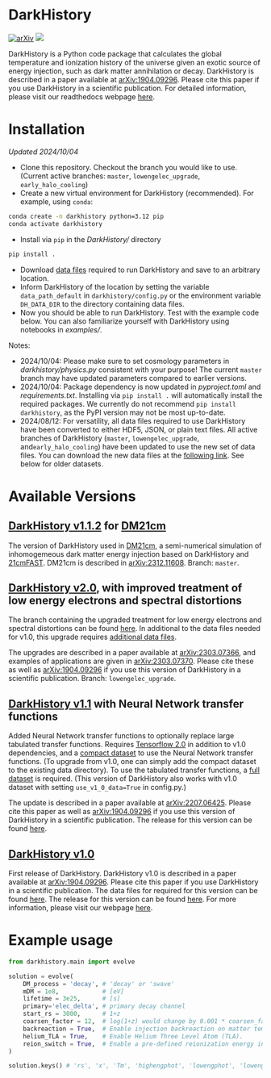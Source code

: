 # DarkHistory

<!-- [<img src="https://travis-ci.org/hongwanliu/DarkHistory.svg?branch=master">](https://travis-ci.org/hongwanliu/DarkHistory) -->
[![arXiv](https://img.shields.io/badge/arXiv-1904.09296%20-green.svg)](https://arxiv.org/abs/1904.09296)
[<img src="https://readthedocs.org/projects/darkhistory/badge/?version=master">](https://readthedocs.org/projects/darkhistory/)

DarkHistory is a Python code package that calculates the global temperature and ionization history of the universe given an exotic source of energy injection, such as dark matter annihilation or decay. DarkHistory is described in a paper available at [arXiv:1904.09296](https://arxiv.org/abs/1904.09296). Please cite this paper if you use DarkHistory in a scientific publication. For detailed information, please visit our readthedocs webpage [here](https://darkhistory.readthedocs.io).

# Installation
*Updated 2024/10/04*

- Clone this repository. Checkout the branch you would like to use. (Current active branches: `master`, `lowengelec_upgrade`, `early_halo_cooling`)
- Create a new virtual environment for DarkHistory (recommended). For example, using `conda`:
```bash
conda create -n darkhistory python=3.12 pip
conda activate darkhistory
```
- Install via `pip` in the *DarkHistory/* directory
```bash
pip install .
```
- Download [data files](https://doi.org/10.5281/zenodo.13259509) required to run DarkHistory and save to an arbitrary location.
- Inform DarkHistory of the location by setting the variable `data_path_default` in `darkhistory/config.py` or the environment variable `DH_DATA_DIR` to the directory containing data files.
- Now you should be able to run DarkHistory. Test with the example code below. You can also familiarize yourself with DarkHistory using notebooks in *examples/*.

Notes:
- 2024/10/04: Please make sure to set cosmology parameters in *darkhistory/physics.py* consistent with your purpose! The current `master` branch may have updated parameters compared to earlier versions.
- 2024/10/04: Package dependency is now updated in *pyproject.toml* and *requirements.txt*. Installing via `pip install .` will automatically install the required packages. We currently do not recommend `pip install darkhistory`, as the PyPI version may not be most up-to-date.
- 2024/08/12: For versatility, all data files required to use DarkHistory have been converted to either HDF5, JSON, or plain text files. All active branches of DarkHistory (`master`, `lowengelec_upgrade`, and`early_halo_cooling`) have been updated to use the new set of data files. You can download the new data files at the [following link](https://doi.org/10.5281/zenodo.13259509). See below for older datasets.

# Available Versions

## [DarkHistory v1.1.2](https://github.com/hongwanliu/DarkHistory) for [DM21cm](https://github.com/yitiansun/DM21cm)

The version of DarkHistory used in [DM21cm](https://github.com/yitiansun/DM21cm), a semi-numerical simulation of inhomogemeous dark matter energy injection based on DarkHistory and [21cmFAST](https://github.com/joshwfoster/21cmFAST). DM21cm is described in [arXiv:2312.11608](https://arxiv.org/abs/2312.11608). Branch: `master`.

## [DarkHistory v2.0](https://github.com/hongwanliu/DarkHistory/releases/tag/v2.0.0), with improved treatment of low energy electrons and spectral distortions

The branch containing the upgraded treatment for low energy electrons and spectral distortions can be found [here](https://github.com/hongwanliu/DarkHistory/tree/lowengelec_upgrade). In additional to the data files needed for v1.0, this upgrade requires [additional data files](https://doi.org/10.5281/zenodo.7651517).

The upgrades are described in a paper available at [arXiv:2303.07366](https://arxiv.org/abs/2303.07366), and examples of applications are given in [arXiv:2303.07370](https://arxiv.org/abs/2303.07370). Please cite these as well as [arXiv:1904.09296](https://arxiv.org/abs/1904.09296) if you use this version of DarkHistory in a scientific publication. Branch: `lowengelec_upgrade`.

## [DarkHistory v1.1](https://github.com/hongwanliu/DarkHistory/releases/tag/v1.1.0) with Neural Network transfer functions

Added Neural Network transfer functions to optionally replace large tabulated transfer functions. Requires [Tensorflow 2.0](https://www.tensorflow.org/install) in addition to v1.0 dependencies, and a [compact dataset](https://doi.org/10.5281/zenodo.6819281) to use the Neural Network transfer functions. (To upgrade from v1.0, one can simply add the compact dataset to the existing data directory). To use the tabulated transfer functions, a [full dataset](https://doi.org/10.5281/zenodo.6819310) is required. (This version of DarkHistory also works with v1.0 dataset with setting `use_v1_0_data=True` in config.py.)

The update is described in a paper available at [arXiv:2207.06425](https://arxiv.org/abs/2207.06425). Please cite this paper as well as [arXiv:1904.09296](https://arxiv.org/abs/1904.09296) if you use this version of DarkHistory in a scientific publication. The release for this version can be found [here](https://github.com/hongwanliu/DarkHistory/releases/tag/v1.1.0).

## [DarkHistory v1.0](https://github.com/hongwanliu/DarkHistory/releases/tag/v1.0.0)

First release of DarkHistory. DarkHistory v1.0 is described in a paper available at [arXiv:1904.09296](https://arxiv.org/abs/1904.09296). Please cite this paper if you use DarkHistory in a scientific publication. The data files for required for this version can be found [here](https://doi.org/10.7910/DVN/DUOUWA). The release for this version can be found [here](https://github.com/hongwanliu/DarkHistory/releases/tag/v1.0.0). For more information, please visit our webpage [here](https://darkhistory.readthedocs.io).

# Example usage

```python
from darkhistory.main import evolve

solution = evolve(
    DM_process = 'decay', # 'decay' or 'swave'
    mDM = 1e8,            # [eV]
    lifetime = 3e25,      # [s]
    primary='elec_delta', # primary decay channel
    start_rs = 3000,      # 1+z
    coarsen_factor = 12,  # log(1+z) would change by 0.001 * coarsen_factor for next step
    backreaction = True,  # Enable injection backreaction on matter temperature and ionization levels.
    helium_TLA = True,    # Enable Helium Three Level Atom (TLA).
    reion_switch = True,  # Enable a pre-defined reionization energy injection.
)

solution.keys() # 'rs', 'x', 'Tm', 'highengphot', 'lowengphot', 'lowengelec', 'f'
```
